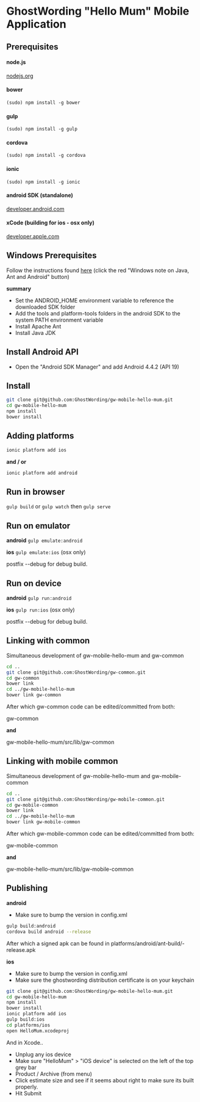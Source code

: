 GhostWording "Hello Mum" Mobile Application
===========================================

Prerequisites
-------------

#### node.js
[nodejs.org](http://nodejs.org)

#### bower
```(sudo) npm install -g bower```

#### gulp
```(sudo) npm install -g gulp```

#### cordova
```(sudo) npm install -g cordova```

#### ionic
```(sudo) npm install -g ionic```

#### android SDK (standalone)
[developer.android.com](https://developer.android.com/sdk/index.html?hl=i#download)

#### xCode (building for ios - osx only)
[developer.apple.com](https://developer.apple.com/xcode/downloads/)

Windows Prerequisites
---------------------

Follow the instructions found [here](http://ionicframework.com/docs/guide/installation.html)
(click the red "Windows note on Java, Ant and Android" button)

**summary**

* Set the ANDROID_HOME environment variable to reference the downloaded SDK folder
* Add the tools and platform-tools folders in the android SDK to the system PATH environment variable
* Install Apache Ant
* Install Java JDK

Install Android API
-------------------

* Open the "Android SDK Manager" and add Android 4.4.2 (API 19)

Install
-------

```sh
git clone git@github.com:GhostWording/gw-mobile-hello-mum.git
cd gw-mobile-hello-mum
npm install
bower install
```

Adding platforms
----------------

```sh
ionic platform add ios
```
**and / or**

```sh
ionic platform add android
```

Run in browser
--------------

```gulp build``` or ```gulp watch``` then ```gulp serve```

Run on emulator
---------------

**android**
```gulp emulate:android```

**ios**
```gulp emulate:ios``` (osx only)

postfix --debug for debug build.

Run on device
-------------

**android**
```gulp run:android```

**ios**
```gulp run:ios``` (osx only)

postfix --debug for debug build.

Linking with common
-------------------

Simultaneous development of gw-mobile-hello-mum and gw-common

```sh
cd ..
git clone git@github.com:GhostWording/gw-common.git
cd gw-common
bower link
cd ../gw-mobile-hello-mum
bower link gw-common
```

After which gw-common code can be edited/committed from both:

gw-common 

**and**

gw-mobile-hello-mum/src/lib/gw-common

Linking with mobile common
--------------------------

Simultaneous development of gw-mobile-hello-mum and gw-mobile-common

```sh
cd ..
git clone git@github.com:GhostWording/gw-mobile-common.git
cd gw-mobile-common
bower link
cd ../gw-mobile-hello-mum
bower link gw-mobile-common
```

After which gw-mobile-common code can be edited/committed from both:

gw-mobile-common 

**and**

gw-mobile-hello-mum/src/lib/gw-mobile-common

Publishing
----------

**android**

* Make sure to bump the version in config.xml

```sh
gulp build:android
cordova build android --release
```
<enter keystore password>

After which a signed apk can be found in platforms/android/ant-build/<app>-release.apk

**ios**

* Make sure to bump the version in config.xml
* Make sure the ghostwording distribution certificate is on your keychain

```sh
git clone git@github.com:GhostWording/gw-mobile-hello-mum.git
cd gw-mobile-hello-mum
npm install
bower install
ionic platform add ios
gulp build:ios
cd platforms/ios
open HelloMum.xcodeproj
```

And in Xcode..

* Unplug any ios device
* Make sure "HelloMum" > "iOS device" is selected on the left of the top grey bar
* Product / Archive (from menu)
* Click estimate size and see if it seems about right to make sure its built properly.
* Hit Submit
